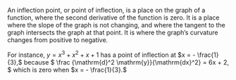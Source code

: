 An inflection point, or point of inflection, is a place on the graph of
a function, where the second derivative of the function is zero. It is a
place where the slope of the graph is not changing, and where the
tangent to the graph intersects the graph at that point. It is where the
graph’s curvature changes from positive to negative.

For instance, $y = x^3 + x^2 + x + 1$ has a point of inflection at $x = - \frac{1}{3},$ because
$ \frac {\mathrm{d}^2 \mathrm{y}}{\mathrm{dx}^2} = 6x + 2, $
which is zero when $x = - \frac{1}{3}.$
